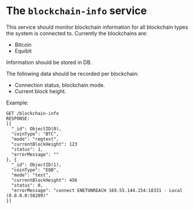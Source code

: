 # The `blockchain-info` service

This service should monitor blockchain information for all blockchain types the system is connected to. Currently the blockchains are:
- Bitcoin
- Equibit

Information should be stored in DB.

The following data should be recorded per blockchain:
- Connection status, blockchain mode.
- Current block height.

Example:
```
GET /blockchain-info
RESPONSE:
[{
  "_id": ObjectID(0),
  "coinType": "BTC",
  "mode": "regtest",
  "currentBlockHeight": 123
  "status": 1,
  "errorMessage": ""
}, {
  "_id": ObjectID(1),
  "coinType": "EQB",
  "mode": "test",
  "currentBlockHeight": 456
  "status": 0,
  "errorMessage": "connect ENETUNREACH 169.55.144.154:18331 - Local (0.0.0.0:58209)"
}]
```
